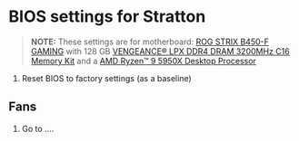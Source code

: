# BIOS settings for Stratton
> **NOTE:** These settings are for motherboard: [ROG STRIX B450-F GAMING](https://rog.asus.com/se/motherboards/rog-strix/rog-strix-b450-f-gaming-model/) with 128 GB [VENGEANCE® LPX DDR4 DRAM 3200MHz C16 Memory Kit](https://www.corsair.com/uk/en/p/memory/cmk64gx4m2e3200c16/vengeancea-lpx-64gb-2-x-32gb-ddr4-dram-3200mhz-c16-memory-kit-black-cmk64gx4m2e3200c16) and a [AMD Ryzen™ 9 5950X Desktop Processor](https://www.amd.com/en/products/processors/desktops/ryzen/5000-series/amd-ryzen-9-5950x.html)

1. Reset BIOS to factory settings (as a baseline)

## Fans
1. Go to ....

